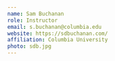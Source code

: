 ```yaml
---
name: Sam Buchanan
role: Instructor
email: s.buchanan@columbia.edu
website: https://sdbuchanan.com/
affiliation: Columbia University
photo: sdb.jpg
---
```


